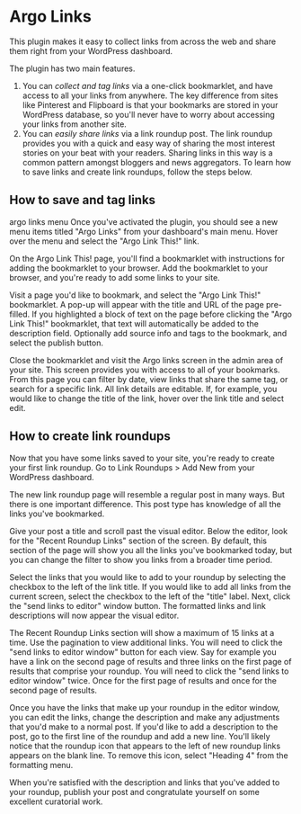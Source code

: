 # Argo Links

This plugin makes it easy to collect links from across the web and share them right from your WordPress dashboard.

The plugin has two main features.

1. You can *collect and tag links* via a one-click bookmarklet, and have access to all your links from anywhere. The key difference from sites like Pinterest and Flipboard is that your bookmarks are stored in your WordPress database, so you'll never have to worry about accessing your links from another site.
2. You can *easily share links* via a link roundup post. The link roundup provides you with a quick and easy way of sharing the most interest stories on your beat with your readers. Sharing links in this way is a common pattern amongst bloggers and news aggregators. To learn how to save links and create link roundups, follow the steps below.

## How to save and tag links

argo links menu
Once you've activated the plugin, you should see a new menu items titled "Argo Links" from your dashboard's main menu. Hover over the menu and select the "Argo Link This!" link.

On the Argo Link This! page, you'll find a bookmarklet with instructions for adding the bookmarklet to your browser. Add the bookmarklet to your browser, and you're ready to add some links to your site.

Visit a page you'd like to bookmark, and select the "Argo Link This!" bookmarklet. A pop-up will appear with the title and URL of the page pre-filled. If you highlighted a block of text on the page before clicking the "Argo Link This!" bookmarklet, that text will automatically be added to the description field. Optionally add source info and tags to the bookmark, and select the publish button.

Close the bookmarklet and visit the Argo links screen in the admin area of your site. This screen provides you with access to all of your bookmarks. From this page you can filter by date, view links that share the same tag, or search for a specific link. All link details are editable. If, for example, you would like to change the title of the link, hover over the link title and select edit.

## How to create link roundups

Now that you have some links saved to your site, you're ready to create your first link roundup. Go to Link Roundups > Add New from your WordPress dashboard.

The new link roundup page will resemble a regular post in many ways. But there is one important difference. This post type has knowledge of all the links you've bookmarked.

Give your post a title and scroll past the visual editor. Below the editor, look for the "Recent Roundup Links" section of the screen. By default, this section of the page will show you all the links you've bookmarked today, but you can change the filter to show you links from a broader time period.

Select the links that you would like to add to your roundup by selecting the checkbox to the left of the link title. If you would like to add all links from the current screen, select the checkbox to the left of the "title" label. Next, click the "send links to editor" window button. The formatted links and link descriptions will now appear the visual editor.

The Recent Roundup Links section will show a maximum of 15 links at a time. Use the pagination to view additional links. You will need to click the "send links to editor window" button for each view. Say for example you have a link on the second page of results and three links on the first page of results that comprise your roundup. You will need to click the "send links to editor window" twice. Once for the first page of results and once for the second page of results.

Once you have the links that make up your roundup in the editor window, you can edit the links, change the description and make any adjustments that you'd make to a normal post. If you'd like to add a description to the post, go to the first line of the roundup and add a new line. You'll likely notice that the roundup icon that appears to the left of new roundup links appears on the blank line. To remove this icon, select "Heading 4" from the formatting menu.

When you're satisfied with the description and links that you've added to your roundup, publish your post and congratulate yourself on some excellent curatorial work.
